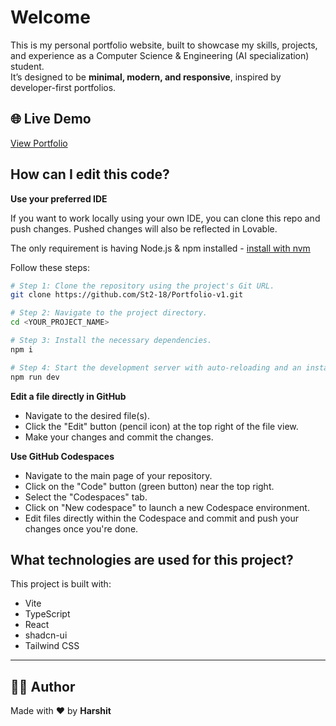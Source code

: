 # Welcome

This is my personal portfolio website, built to showcase my skills, projects, and experience as a Computer Science & Engineering (AI specialization) student.  
It’s designed to be **minimal, modern, and responsive**, inspired by developer-first portfolios.

## 🌐 Live Demo

[View Portfolio](https://your-deployed-link.vercel.app)

<!-- **URL**: https://lovable.dev/projects/f5b0a14e-e297-44a9-92fe-5efcacaf8ebd -->

## How can I edit this code?

<!-- There are several ways of editing your application. -->

<!-- **Use Lovable**

Simply visit the [Lovable Project](https://lovable.dev/projects/f5b0a14e-e297-44a9-92fe-5efcacaf8ebd) and start prompting. -->

<!-- Changes made via Lovable will be committed automatically to this repo. -->

**Use your preferred IDE**

If you want to work locally using your own IDE, you can clone this repo and push changes. Pushed changes will also be reflected in Lovable.

The only requirement is having Node.js & npm installed - [install with nvm](https://github.com/nvm-sh/nvm#installing-and-updating)

Follow these steps:

```bash
# Step 1: Clone the repository using the project's Git URL.
git clone https://github.com/St2-18/Portfolio-v1.git

# Step 2: Navigate to the project directory.
cd <YOUR_PROJECT_NAME>

# Step 3: Install the necessary dependencies.
npm i

# Step 4: Start the development server with auto-reloading and an instant preview.
npm run dev
```

**Edit a file directly in GitHub**

- Navigate to the desired file(s).
- Click the "Edit" button (pencil icon) at the top right of the file view.
- Make your changes and commit the changes.

**Use GitHub Codespaces**

- Navigate to the main page of your repository.
- Click on the "Code" button (green button) near the top right.
- Select the "Codespaces" tab.
- Click on "New codespace" to launch a new Codespace environment.
- Edit files directly within the Codespace and commit and push your changes once you're done.

## What technologies are used for this project?

This project is built with:

- Vite
- TypeScript
- React
- shadcn-ui
- Tailwind CSS

<!-- ## How can I deploy this project?

Simply open [Lovable](https://lovable.dev/projects/f5b0a14e-e297-44a9-92fe-5efcacaf8ebd) and click on Share -> Publish.

## Can I connect a custom domain to my Lovable project?

Yes, you can!

To connect a domain, navigate to Project > Settings > Domains and click Connect Domain.

Read more here: [Setting up a custom domain](https://docs.lovable.dev/tips-tricks/custom-domain#step-by-step-guide) -->

---

## 👨‍💻 Author

Made with ❤️ by **Harshit**

